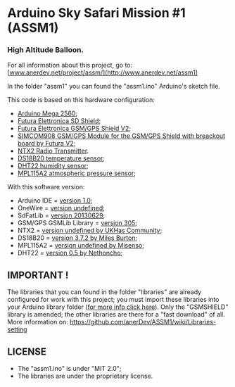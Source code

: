 # Arduino Sky Safari Mission #1 (ASSM1) #
### High Altitude Balloon. ###

For all information about this project, go to: [www.anerdev.net/project/assm/](http://www.anerdev.net/assm1)

In the folder "assm1" you can found the "assm1.ino" Arduino's sketch file.

This code is based on this hardware configuration:
- [Arduino Mega 2560](http://arduino.cc/en/Main/ArduinoBoardMega2560);
- [Futura Elettronica SD Shield](https://www.futurashop.it/index.php?route=product/product&filter_name=arduino+sd&page=2&product_id=4723);
- [Futura Elettronica GSM/GPS Shield V2](https://www.futurashop.it/index.php?route=product/product&filter_name=gsm+shield&product_id=334);
- [SIMCOM908 GSM/GPS Module for the GSM/GPS Shield with breackout board by Futura V2](https://www.futurashop.it/index.php?route=product/product&filter_name=sim908&product_id=4022);
- [NTX2 Radio Transmitter](http://www.radiometrix.com/content/ntx2).
- [DS18B20 temperature sensor](http://www.adafruit.com/product/374);
- [DHT22 humidity sensor](http://www.adafruit.com/products/385);
- [MPL115A2 atmospheric pressure sensor](http://www.adafruit.com/products/992);

With this software version:
- Arduino IDE = [version 1.0](http://arduino.cc/en/Main/OldSoftwareReleases);
- OneWire = [version undefined](http://playground.arduino.cc/Learning/OneWire);
- SdFatLib = [version 20130629](https://code.google.com/p/sdfatlib/);
- GSM/GPS GSMLib Library = [version 305](http://www.gsmlib.org/download.html);
- NTX2 = [version undefined by UKHas Community](http://ukhas.org.uk/guides:linkingarduinotontx2);
- DS18B20 = [version 3.7.2 by Miles Burton](http://milesburton.com/Dallas_Temperature_Control_Library);
- MPL115A2 = [version undefined by Misenso](https://github.com/misenso/MPL115A2-Arduino-Library);
- DHT22 = [version 0.5 by Nethoncho](https://github.com/nethoncho/Arduino-DHT22);

## IMPORTANT ! ##

The libraries that you can found in the folder "libraries" are already configured for work with this project;
you must import these libraries into your Arduino library folder ([for more info click here](http://arduino.cc/en/Guide/Libraries)).
Only the "GSMSHIELD" library is amended; the other libraries are there for a "fast download" of all. 
More information on: https://github.com/anerDev/ASSM1/wiki/Libraries-setting

## LICENSE ##
- The "assm1.ino" is under "MIT 2.0";
- The libraries are under the proprietary license.

